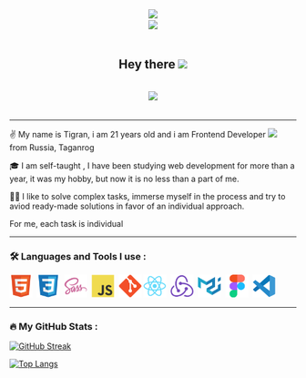 <div id="header" align="center">
  <img src="https://media.giphy.com/media/M9gbBd9nbDrOTu1Mqx/giphy.gif" width="100"/>

  <div id="bages">
		<a href="https://t.me/samelazy">
		<img src="https://img.shields.io/badge/Telegram-%40Samelazy-%233390EC?style=for-the-badge&logo=telegram">
		</a>
  </div>
  <img src="https://komarev.com/ghpvc/?username=Samelazy&style=flat-square&color=blue" alt=""/>
  
  <br>

<h2>
	Hey there  <img src="https://media.giphy.com/media/hvRJCLFzcasrR4ia7z/giphy.gif" width="30px">
</h2>
  <br>
</div>

<div align="center">
	<img src="https://media.giphy.com/media/qgQUggAC3Pfv687qPC/giphy.gif">
</div>
</br>

---

:v: My name is Tigran, i am 21 years old and i am Frontend Developer <img src="https://media.giphy.com/media/WUlplcMpOCEmTGBtBW/giphy.gif" width="30"> from Russia, Taganrog

:mortar_board: I am self-taught , I have been studying web development for more than a year, it was my hobby, but now it is no less than a part of me.

:man_technologist: I like to solve complex tasks, immerse myself in the process and try to aviod ready-made solutions in favor of an individual approach.

For me, each task is individual

---

### :hammer_and_wrench: Languages and Tools  I use :

<div>
	<img src="https://github.com/devicons/devicon/blob/master/icons/html5/html5-original.svg" title="HTML5" alt="HTML" width="40" height="40"/>&nbsp;
	<img src="https://github.com/devicons/devicon/blob/master/icons/css3/css3-original.svg"  title="CSS3" alt="CSS" width="40" height="40"/>&nbsp;
	<img src="https://github.com/devicons/devicon/blob/master/icons/sass/sass-original.svg" title="Sass" alt="Sass" width="40" height="40"/>&nbsp;
	<img src="https://github.com/devicons/devicon/blob/master/icons/javascript/javascript-original.svg" title="JavaScript" alt="JavaScript" width="40" height="40"/>&nbsp;
	<img src="https://github.com/devicons/devicon/blob/master/icons/git/git-original.svg" title="Git" alt="Git" width="40" height="40"/>
	<img src="https://github.com/devicons/devicon/blob/master/icons/react/react-original.svg" title="React" alt="React" width="40" height="40"/>&nbsp;
	<img src="https://github.com/devicons/devicon/blob/master/icons/redux/redux-original.svg" title="Redux" alt="Redux " width="40" height="40"/>&nbsp;
	<img src="https://github.com/devicons/devicon/blob/master/icons/materialui/materialui-original.svg" title="Material UI" alt="Material UI" width="40" height="40"/>&nbsp;
	<img src="https://github.com/devicons/devicon/blob/master/icons/figma/figma-original.svg" title="Figma" alt="Figma" width="40" height="40"/>&nbsp;
	<img src="https://github.com/devicons/devicon/blob/master/icons/vscode/vscode-original.svg" title="VSCode" alt="VSCode" width="40" height="40"/>&nbsp;
</div>

---

### :fire: My GitHub Stats :

[![GitHub Streak](https://github-readme-streak-stats.herokuapp.com?user=Samelazy&theme=radical&border=FFFFFF00)](https://git.io/streak-stats)

[![Top Langs](https://github-readme-stats.vercel.app/api/top-langs/?username=Samelazy&layout=compact&theme=radical&border_color=FFFFFF00)](https://github.com/anuraghazra/github-readme-stats)

